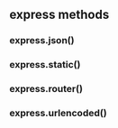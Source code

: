 ## express methods

### express.json()

### express.static()

### express.router()

### express.urlencoded()